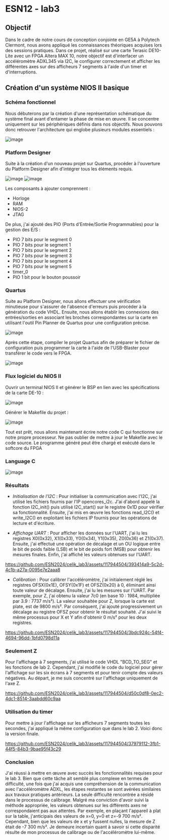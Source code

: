 <h1> ESN12 - lab3 </h1>

<h2> Objectif </h2>

Dans le cadre de notre cours de conception conjointe en GE5A à Polytech Clermont, nous avons appliqué les connaissances théoriques acquises lors des sessions pratiques. Dans ce projet, réalisé sur une carte Terasic DE10-Lite avec un FPGA Altera MAX 10, notre objectif est d'interfacer un accéléromètre ADXL345 via I2C, le configurer correctement et afficher les différentes axes sur des afficheurs 7 segments à l'aide d'un timer et d'interruptions.

<h2> Création d'un système NIOS II basique </h2>

<h3> Schéma fonctionnel </h3>

Nous débuterons par la création d'une représentation schématique du système final avant d'entamer la phase de mise en œuvre. Il se concentre uniquement sur les périphériques définis dans nos objectifs. Nous pouvons donc retrouver l'architecture qui englobe plusieurs modules essentiels :

![image](https://github.com/ESN2024/celik_lab3/assets/117944504/6819b16d-9553-4939-ba9a-308d0ffc7043)

<h3> Platform Designer </h3>

Suite à la création d'un nouveau projet sur Quartus, procéder à l'ouverture du Platform Designer afin d'intégrer tous les éléments requis.

![image](https://github.com/ESN2024/celik_lab3/assets/117944504/e4b2ad48-6d70-4fcc-9ce9-28c0fe66b0f4)
![image](https://github.com/ESN2024/celik_lab3/assets/117944504/6509283b-a4dc-4d5d-8907-72cb658971c9)

Les composants à ajouter comprennent :

- Horloge
- RAM
- NIOS-2
- JTAG
  
De plus, j'ai ajouté des PIO (Ports d'Entrée/Sortie Programmables) pour la gestion des E/S :

- PIO 7 bits pour le segment 0
- PIO 7 bits pour le segment 1
- PIO 7 bits pour le segment 2
- PIO 7 bits pour le segment 3
- PIO 7 bits pour le segment 4
- PIO 7 bits pour le segment 5
- timer_0
- PIO 1 bit pour le bouton poussoir 

<h3> Quartus </h3>

Suite au Platform Designer, nous allons effectuer une vérification minutieuse pour s'assurer de l'absence d'erreurs puis procéder à la génération du code VHDL. Ensuite, nous allons établir les connexions des entrées/sorties en associant les broches correspondantes sur la carte en utilisant l'outil Pin Planner de Quartus pour une configuration précise.

![image](https://github.com/ESN2024/celik_lab3/assets/117944504/304a1149-73aa-449d-8a3d-1cac2463d02d)

Après cette étape, compiler le projet Quartus afin de préparer le fichier de configuration puis programmer la carte à l'aide de l'USB-Blaster pour transférer le code vers le FPGA.

![image](https://github.com/ESN2024/celik_lab3/assets/117944504/0e912d25-762a-4a3b-bf0a-e87b3de68f34)

<h3> Flux logiciel du NIOS II </h3>

Ouvrir un terminal NIOS II et générer le BSP en lien avec les spécifications de la carte DE-10 :

![image](https://github.com/ESN2024/celik_lab3/assets/117944504/5bdbb290-1f14-4b60-a3c1-1132eec7edb3)

Générer le Makefile du projet :

![image](https://github.com/ESN2024/celik_lab3/assets/117944504/ab5e0d84-1673-4bf0-a604-98168ac87301)

Tout est prêt, nous allons maintenant écrire notre code C qui fonctionne sur notre propre processeur. Ne pas oublier de mettre à jour le Makefile avec le code source. Le programme généré peut être chargé et exécuté dans le softcore du FPGA

<h3> Language C </h3>

![image](https://github.com/ESN2024/celik_lab3/assets/117944504/a16345f1-d743-4570-aa85-e663c9e4806c)

<h3> Résultats </h3>

- _Initialisation de l'I2C_ : Pour initialiser la communication avec l'I2C, j'ai utilisé les fichiers fournis par l'IP opencores_i2c. J'ai d'abord appelé la fonction I2C_init() puis utilisé I2C_start() sur le registre 0x1D pour vérifier sa fonctionnalité. Ensuite, j'ai mis en œuvre les fonctions read_I2C() et write_I2C() en exploitant les fichiers IP fournis pour les opérations de lecture et d'écriture.

- _Affichage UART_ : Pour afficher les données sur l'UART, j'ai lu les registres X0(0x32), X1(0x33), Y0(0x34), Y1(0x35), Z0(0x36) et Z1(0x37). Ensuite, j'ai effectué une opération de décalage et un OU logique entre le bit de poids faible (LSB) et le bit de poids fort (MSB) pour obtenir les mesures finales. Enfin, j'ai affiché les valeurs obtenues sur l'UART.

https://github.com/ESN2024/celik_lab3/assets/117944504/393414a9-5c2d-4c1b-a27a-0095e7e2aaa8

- _Calibration_ : Pour calibrer l'accéléromètre, j'ai initialement réglé les registres OFSX(0x1E), OFSY(0x1F) et OFSZ(0x20) à 0, éliminant ainsi toute valeur de décalage. Ensuite, j'ai lu les mesures sur l'UART. Par exemple, pour Z, j'ai obtenu la valeur 7c0 (en base 10 : 1984, multipliée par 3.9 : 7737 m/s²). La valeur souhaitée pour Z, lorsque la carte est plate, est de 9800 m/s². Par conséquent, j'ai ajouté progressivement un décalage au registre OFSZ pour obtenir le résultat souhaité. J'ai suivi le même processus pour X et Y afin d'obtenir 0 m/s² pour les deux registres.

https://github.com/ESN2024/celik_lab3/assets/117944504/3bdc924c-54f4-4694-96dd-1bfd0798d11a

<h3> Seulement Z </h3>

Pour l'affichage à 7 segments, j'ai utilisé le code VHDL "BCD_TO_SEG" et les fonctions de lab 2. Cependant, j'ai modifié le code du logiciel pour gérer l'affichage sur les six écrans à 7 segments et pour tenir compte des valeurs négatives. Au départ, je me suis concentré sur l'affichage uniquement de l'axe Z.

https://github.com/ESN2024/celik_lab3/assets/117944504/d50c0df8-0ec2-4dc1-8514-3aabdd60c9aa

<h3> Utilisation du timer </h3>

Pour mettre à jour l'affichage sur les afficheurs 7 segments toutes les secondes, j'ai appliqué la même configuration que dans le lab 2. Voici donc la version finale.

https://github.com/ESN2024/celik_lab3/assets/117944504/37979112-3fb1-44f5-84b3-9bae95f43c29

<h3> Conclusion </h3>

J'ai réussi à mettre en œuvre avec succès les fonctionnalités requises pour le lab 3. Bien que cette tâche ait semblé plus complexe en termes de difficulté, une fois que j'ai acquis une compréhension de la communication avec l'accéléromètre ADXL, les étapes restantes se sont avérées similaires aux travaux pratiques antérieurs. La seule difficulté rencontrée a résidé dans le processus de calibrage. Malgré ma conviction d'avoir suivi la méthode appropriée, les valeurs obtenues sur les différents axes ne correspondaient pas aux attentes. Par exemple, en plaçant l'appareil à plat sur la table, j'anticipais des valeurs de x=0, y=0 et z=-9 700 m/s². Cependant, bien que les valeurs de x et y fussent nulles, la mesure de Z était de -7 300 m/s². Je demeure incertain quant à savoir si cette disparité résulte de mon processus de calibrage ou de l'accéléromètre lui-même.

